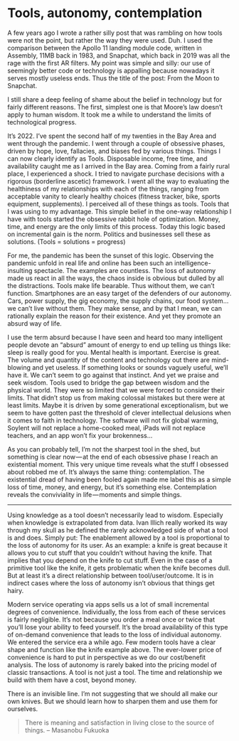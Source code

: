 # Tools, autonomy, contemplation

A few years ago I wrote a rather silly post that was rambling on how tools were not the point, but rather the way they were used. Duh. I used the comparison between the Apollo 11 landing module code, written in Assembly, 11MB back in 1983, and Snapchat, which back in 2019 was all the rage with the first AR filters. My point was simple and silly: our use of seemingly better code or technology is appalling because nowadays it serves mostly useless ends. Thus the title of the post: From the Moon to Snapchat.

I still share a deep feeling of shame about the belief in technology but for fairly different reasons. The first, simplest one is that Moore’s law doesn’t apply to human wisdom. It took me a while to understand the limits of technological progress.

It’s 2022. I’ve spent the second half of my twenties in the Bay Area and went through the pandemic. I went through a couple of obsessive phases, driven by hope, love, fallacies, and biases fed by various things. Things I can now clearly identify as Tools. Disposable income, free time, and availability caught me as I arrived in the Bay area. Coming from a fairly rural place, I experienced a shock. I tried to navigate purchase decisions with a rigorous (borderline ascetic) framework. I went all the way to evaluating the healthiness of my relationships with each of the things, ranging from acceptable vanity to clearly healthy choices (fitness tracker, bike, sports equipment, supplements). I perceived all of these things as tools. Tools that I was using to my advantage. This simple belief in the one-way relationship I have with tools started the obsessive rabbit hole of optimization. Money, time, and energy are the only limits of this process. Today this logic based on incremental gain is the norm. Politics and businesses sell these as solutions. (Tools = solutions = progress)

For me, the pandemic has been the sunset of this logic. Observing the pandemic unfold in real life and online has been such an intelligence-insulting spectacle. The examples are countless. The loss of autonomy made us react in all the ways, the chaos inside is obvious but dulled by all the distractions. Tools make life bearable. Thus without them, we can’t function. Smartphones are an easy target of the defenders of our autonomy. Cars, power supply, the gig economy, the supply chains, our food system… we can’t live without them. They make sense, and by that I mean, we can rationally explain the reason for their existence. And yet they promote an absurd way of life.

I use the term absurd because I have seen and heard too many intelligent people devote an “absurd” amount of energy to end up telling us things like: sleep is really good for you. Mental health is important. Exercise is great. The volume and quantity of the content and technology out there are mind-blowing and yet useless. If something looks or sounds vaguely useful, we’ll have it. We can’t seem to go against that instinct. And yet we praise and seek wisdom. Tools used to bridge the gap between wisdom and the physical world. They were so limited that we were forced to consider their limits. That didn’t stop us from making colossal mistakes but there were at least limits. Maybe it is driven by some generational exceptionalism, but we seem to have gotten past the threshold of clever intellectual delusions when it comes to faith in technology. The software will not fix global warming, Soylent will not replace a home-cooked meal, iPads will not replace teachers, and an app won’t fix your brokenness…

As you can probably tell, I’m not the sharpest tool in the shed, but something is clear now — at the end of each obsessive phase I reach an existential moment. This very unique time reveals what the stuff I obsessed about robbed me of. It’s always the same thing: contemplation. The existential dread of having been fooled again made me label this as a simple loss of time, money, and energy, but it’s something else. Contemplation reveals the conviviality in life — moments and simple things.

***

Using knowledge as a tool doesn’t necessarily lead to wisdom. Especially when knowledge is extrapolated from data. Ivan Illich really worked its way through my skull as he defined the rarely acknowledged side of what a tool is and does. Simply put: The enablement allowed by a tool is proportional to the loss of autonomy for its user. As an example: a knife is great because it allows you to cut stuff that you couldn’t without having the knife. That implies that you depend on the knife to cut stuff. Even in the case of a primitive tool like the knife, it gets problematic when the knife becomes dull. But at least it’s a direct relationship between tool/user/outcome. It is in indirect cases where the loss of autonomy isn’t obvious that things get hairy.

Modern service operating via apps sells us a lot of small incremental degrees of convenience. Individually, the loss from each of these services is fairly negligible. It’s not because you order a meal once or twice that you’ll lose your ability to feed yourself. It’s the broad availability of this type of on-demand convenience that leads to the loss of individual autonomy. We entered the service era a while ago. Few modern tools have a clear shape and function like the knife example above. The ever-lower price of convenience is hard to put in perspective as we do our cost/benefit analysis. The loss of autonomy is rarely baked into the pricing model of classic transactions. A tool is not just a tool. The time and relationship we build with them have a cost, beyond money.

There is an invisible line. I’m not suggesting that we should all make our own knives. But we should learn how to sharpen them and use them for ourselves.

> There is meaning and satisfaction in living close to the source of things. – Masanobu Fukuoka